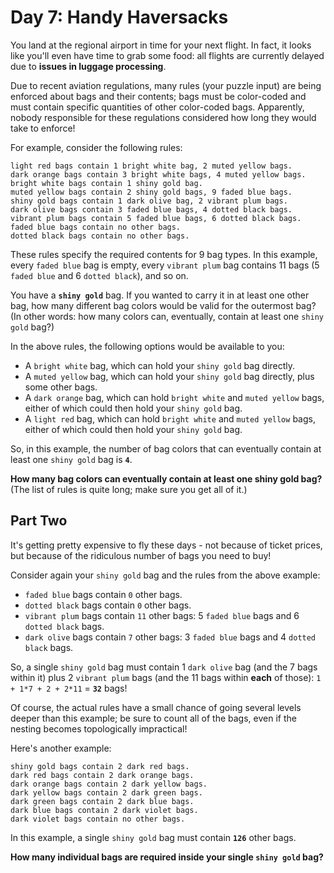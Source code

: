 # Day 7: Handy Haversacks

You land at the regional airport in time for your next flight. In fact, it looks
like you'll even have time to grab some food: all flights are currently delayed
due to **issues in luggage processing**.

Due to recent aviation regulations, many rules (your puzzle input) are being
enforced about bags and their contents; bags must be color-coded and must
contain specific quantities of other color-coded bags. Apparently, nobody
responsible for these regulations considered how long they would take to
enforce!

For example, consider the following rules:

```
light red bags contain 1 bright white bag, 2 muted yellow bags.
dark orange bags contain 3 bright white bags, 4 muted yellow bags.
bright white bags contain 1 shiny gold bag.
muted yellow bags contain 2 shiny gold bags, 9 faded blue bags.
shiny gold bags contain 1 dark olive bag, 2 vibrant plum bags.
dark olive bags contain 3 faded blue bags, 4 dotted black bags.
vibrant plum bags contain 5 faded blue bags, 6 dotted black bags.
faded blue bags contain no other bags.
dotted black bags contain no other bags.
```

These rules specify the required contents for 9 bag types. In this example,
every `faded blue` bag is empty, every `vibrant plum` bag contains 11 bags (5
`faded blue` and 6 `dotted black`), and so on.

You have a **`shiny gold`** bag. If you wanted to carry it in at least one other
bag, how many different bag colors would be valid for the outermost bag? (In
other words: how many colors can, eventually, contain at least one `shiny gold`
bag?)

In the above rules, the following options would be available to you:

- A `bright white` bag, which can hold your `shiny gold` bag directly.
- A `muted yellow` bag, which can hold your `shiny gold` bag directly, plus some
other bags.
- A `dark orange` bag, which can hold `bright white` and `muted yellow` bags,
either of which could then hold your `shiny gold` bag.
- A `light red` bag, which can hold `bright white` and `muted yellow` bags,
either of which could then hold your `shiny gold` bag.

So, in this example, the number of bag colors that can eventually contain at
least one `shiny gold` bag is **`4`**.

**How many bag colors can eventually contain at least one shiny gold bag?**
(The list of rules is quite long; make sure you get all of it.)

## Part Two

It's getting pretty expensive to fly these days - not because of ticket prices,
but because of the ridiculous number of bags you need to buy!

Consider again your `shiny gold` bag and the rules from the above example:

- `faded blue` bags contain `0` other bags.
- `dotted black` bags contain `0` other bags.
- `vibrant plum` bags contain `11` other bags: 5 `faded blue` bags and 6
`dotted black` bags.
- `dark olive` bags contain `7` other bags: 3 `faded blue` bags and 4 `dotted
black` bags.

So, a single `shiny gold` bag must contain 1 `dark olive` bag (and the 7 bags
within it) plus 2 `vibrant plum` bags (and the 11 bags within **each** of
those): `1 + 1*7 + 2 + 2*11` = **`32`** bags!

Of course, the actual rules have a small chance of going several levels deeper
than this example; be sure to count all of the bags, even if the nesting becomes
topologically impractical!

Here's another example:

```
shiny gold bags contain 2 dark red bags.
dark red bags contain 2 dark orange bags.
dark orange bags contain 2 dark yellow bags.
dark yellow bags contain 2 dark green bags.
dark green bags contain 2 dark blue bags.
dark blue bags contain 2 dark violet bags.
dark violet bags contain no other bags.
```

In this example, a single `shiny gold` bag must contain **`126`** other bags.

**How many individual bags are required inside your single `shiny gold` bag?**
